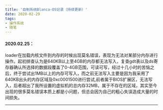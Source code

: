 ```yaml
---
title: '自制系统Blanca-OS记录（持续更新）'
date: 2020-02-29
tags: 
- 操作系统
- 随笔
---
```


  <!--more-->

#### 2020.02.25：

loader在加载内核文件到内存的时候出现莫名错误，表现为无法对某部分内存进行操作。起初排查认为是640KB以上至4GB的内存都无法写入，复查gdt表以及ds寄存器确认所选择的数据段覆盖了0-4GB范围，可读可写，经过十几小时的苦恼之后，终于尝试出1MB以上的内存可写入，而之前无法写入主要是因为我采用了640KB出头的内存区域及0xc0001500进行尝试,前者属于BIOS扩展区，无法写入，后者超出了我所设置的虚拟机的总内存32MB，属于不存在的区域，其实至今出现的很多莫名错误本质上都是小问题，但总会因为自己的粗心失误造成大量的时间损失。

---

